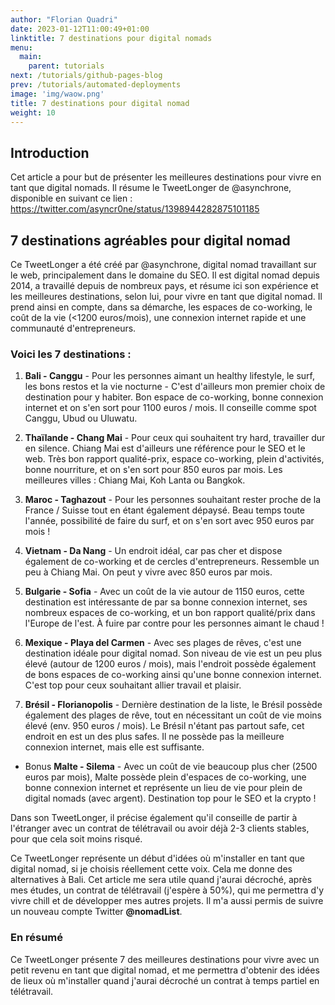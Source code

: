 ```yaml
---
author: "Florian Quadri"
date: 2023-01-12T11:00:49+01:00
linktitle: 7 destinations pour digital nomads
menu:
  main:
    parent: tutorials
next: /tutorials/github-pages-blog
prev: /tutorials/automated-deployments
image: 'img/waow.png'
title: 7 destinations pour digital nomad
weight: 10
---
```



## Introduction

Cet article a pour but de présenter les meilleures destinations pour vivre en tant que digital nomads. Il résume le TweetLonger de @asynchrone, disponible en suivant ce lien : https://twitter.com/asyncr0ne/status/1398944282875101185

## 7 destinations agréables pour digital nomad

Ce TweetLonger a été créé par @asynchrone, digital nomad travaillant sur le web, principalement dans le domaine du SEO. Il est digital nomad depuis 2014, a travaillé depuis de nombreux pays, et résume ici son expérience et les meilleures destinations, selon lui, pour vivre en tant que digital nomad. Il prend ainsi en compte, dans sa démarche, les espaces de co-working, le coût de la vie (<1200 euros/mois), une connexion internet rapide et une communauté d'entrepreneurs.

### Voici les 7 destinations :
1. **Bali - Canggu** - Pour les personnes aimant un healthy lifestyle, le surf, les bons restos et la vie nocturne - C'est d'ailleurs mon premier choix de destination pour y habiter. Bon espace de co-working, bonne connexion internet et on s'en sort pour 1100 euros / mois. Il conseille comme spot Canggu, Ubud ou Uluwatu.

2. **Thaïlande - Chang Mai** - Pour ceux qui souhaitent try hard, travailler dur en silence. Chiang Mai est d'ailleurs une référence pour le SEO et le web. Très bon rapport qualité-prix, espace co-working, plein d'activités, bonne nourriture, et on s'en sort pour 850 euros par mois. Les meilleures villes : Chiang Mai, Koh Lanta ou Bangkok.

3. **Maroc - Taghazout** - Pour les personnes souhaitant rester proche de la France / Suisse tout en étant également dépaysé. Beau temps toute l'année, possibilité de faire du surf, et on s'en sort avec 950 euros par mois !

4. **Vietnam - Da Nang** - Un endroit idéal, car pas cher et dispose également de co-working et de cercles d'entrepreneurs. Ressemble un peu à Chiang Mai. On peut y vivre avec 850 euros par mois.

5. **Bulgarie - Sofia** - Avec un coût de la vie autour de 1150 euros, cette destination est intéressante de par sa bonne connexion internet, ses nombreux espaces de co-working, et un bon rapport qualité/prix dans l'Europe de l'est. À fuire par contre pour les personnes aimant le chaud !

6. **Mexique - Playa del Carmen** - Avec ses plages de rêves, c'est une destination idéale pour digital nomad. Son niveau de vie est un peu plus élevé (autour de 1200 euros / mois), mais l'endroit possède également de bons espaces de co-working ainsi qu'une bonne connexion internet. C'est top pour ceux souhaitant allier travail et plaisir. 

7.  **Brésil - Florianopolis** - Dernière destination de la liste, le Brésil possède également des plages de rêve, tout en nécessitant un coût de vie moins élevé (env. 950 euros / mois). Le Brésil n'étant pas partout safe, cet endroit en est un des plus safes. Il ne possède pas la meilleure connexion internet, mais elle est suffisante.

- Bonus **Malte - Silema** - Avec un coût de vie beaucoup plus cher (2500 euros par mois), Malte possède plein d'espaces de co-working, une bonne connexion internet et représente un lieu de vie pour plein de digital nomads (avec argent). Destination top pour le SEO et la crypto !


Dans son TweetLonger, il précise également qu'il conseille de partir à l'étranger avec un contrat de télétravail ou avoir déjà 2-3 clients stables, pour que cela soit moins risqué.

Ce TweetLonger représente un début d'idées où m'installer en tant que digital nomad, si je choisis réellement cette voix. Cela me donne des alternatives à Bali. Cet article me sera utile quand j'aurai décroché, après mes études, un contrat de télétravail (j'espère à 50%), qui me permettra d'y vivre chill et de développer mes autres projets. Il m'a aussi permis de suivre un nouveau compte Twitter **@nomadList**.

### En résumé

Ce TweetLonger présente 7 des meilleures destinations pour vivre avec un petit revenu en tant que digital nomad, et me permettra d'obtenir des idées de lieux où m'installer quand j'aurai décroché un contrat à temps partiel en télétravail.